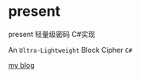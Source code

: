 present
==
present 轻量级密码 C#实现

An `Ultra-Lightweight` Block Cipher `C#`<br>

[my blog](http://caomage.com/2017/10/present.html "Welcome to visit")  
